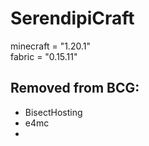 # SerendipiCraft

minecraft = "1.20.1"  
fabric = "0.15.11"

## Removed from BCG:

- BisectHosting
- e4mc
- 